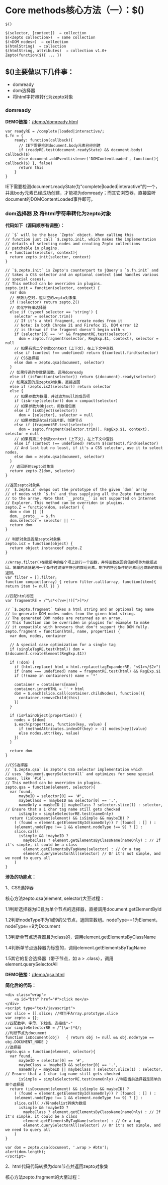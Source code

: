 # Core methods核心方法（一）：$() #

	$()
	
	$(selector, [context])  ⇒ collection
	$(<Zepto collection>)  ⇒ same collection
	$(<DOM nodes>)  ⇒ collection
	$(htmlString)  ⇒ collection
	$(htmlString, attributes)  ⇒ collection v1.0+
	Zepto(function($){ ... }) 

## $()主要做以下几件事： ##

- domready
- dom选择器
- 将html字符串转化为zepto对象

### domready ###

**DEMO链接：**[/demo/domready.html](https://github.com/zzyss86/zepto-learn/blob/master/demo/domready.html"/demo/domready.html")

	var readyRE = /complete|loaded|interactive/;
	$.fn = {
	    ready: function(callback){
	      // IE下需要检测document.body元素已经创建
	      if (readyRE.test(document.readyState) && document.body) callback($)
	      else document.addEventListener('DOMContentLoaded', function(){ callback($) }, false)
	      return this
	    }
	}

IE下需要检测document.readyState为“complete|loaded|interactive”的一个，并且body元素已经成功创建，才能视为domready；而其它浏览器，直接监听document的DOMContentLoaded事件即可。

### dom选择器 及 将html字符串转化为zepto对象 ###

**代码如下（源码顺序有调整）：**

	// `$` will be the base `Zepto` object. When calling this
	// function just call `$.zepto.init, which makes the implementation
	// details of selecting nodes and creating Zepto collections
	// patchable in plugins.
	$ = function(selector, context){
	  return zepto.init(selector, context)
	}
	
	// `$.zepto.init` is Zepto's counterpart to jQuery's `$.fn.init` and
	// takes a CSS selector and an optional context (and handles various
	// special cases).
	// This method can be overriden in plugins.
	zepto.init = function(selector, context) {
	  var dom
	  // 参数为空时，返回空的zepto对象集
	  if (!selector) return zepto.Z()
	  // 优化字符串选择器
	  else if (typeof selector == 'string') {
		selector = selector.trim()
		// If it's a html fragment, create nodes from it
		// Note: In both Chrome 21 and Firefox 15, DOM error 12
		// is thrown if the fragment doesn't begin with <
		if (selector[0] == '<' && fragmentRE.test(selector))
		  dom = zepto.fragment(selector, RegExp.$1, context), selector = null
		// 如果有第二个参数context（上下文），在上下文中查找
		else if (context !== undefined) return $(context).find(selector)
		// CSS选择器
		else dom = zepto.qsa(document, selector)
	  }
	  // 如果传递的参数是函数，调用domready
	  else if (isFunction(selector)) return $(document).ready(selector)
	  // 如果返回的是zepto对象集，直接返回
	  else if (zepto.isZ(selector)) return selector
	  else {
		// 如果参数为数组，并过滤为null的成员项
		if (isArray(selector)) dom = compact(selector)
		// 如果参数为Object，用数组包裹
		else if (isObject(selector))
		  dom = [selector], selector = null
		// 如果参数是html代码片断，创建节点
		else if (fragmentRE.test(selector))
		  dom = zepto.fragment(selector.trim(), RegExp.$1, context), selector = null
		// 如果有第二个参数context（上下文），在上下文中查找
		else if (context !== undefined) return $(context).find(selector)
		// And last but no least, if it's a CSS selector, use it to select nodes.
		else dom = zepto.qsa(document, selector)
	  }
	  // 返回新的zepto对象集
	  return zepto.Z(dom, selector)
	}
	
	//返回zepto对象集
	// `$.zepto.Z` swaps out the prototype of the given `dom` array
	// of nodes with `$.fn` and thus supplying all the Zepto functions
	// to the array. Note that `__proto__` is not supported on Internet
	// Explorer. This method can be overriden in plugins.
	zepto.Z = function(dom, selector) {
	  dom = dom || []
	  dom.__proto__ = $.fn
	  dom.selector = selector || ''
	  return dom
	}
	
	// 判断对象是否是zepto对象集
	zepto.isZ = function(object) {
	  return object instanceof zepto.Z
	}
	
	//Array.filter()在数组中的每个项上运行一个函数，并将函数返回真值的项作为数组返回。简单的说就是用一个条件过滤掉不符合的数组元素，剩下的符合条件的元素组合成新的数组返回。
	var filter = [].filter;
	function compact(array) { return filter.call(array, function(item){ return item != null }) }
	
	//匹配html标签
	var fragmentRE = /^\s*<(\w+|!)[^>]*>/
	
	// `$.zepto.fragment` takes a html string and an optional tag name
	// to generate DOM nodes nodes from the given html string.
	// The generated DOM nodes are returned as an array.
	// This function can be overriden in plugins for example to make
	// it compatible with browsers that don't support the DOM fully.
	zepto.fragment = function(html, name, properties) {
	  var dom, nodes, container
	
	  // A special case optimization for a single tag
	  if (singleTagRE.test(html)) dom = $(document.createElement(RegExp.$1))
	
	  if (!dom) {
		if (html.replace) html = html.replace(tagExpanderRE, "<$1></$2>")
		if (name === undefined) name = fragmentRE.test(html) && RegExp.$1
		if (!(name in containers)) name = '*'
	
		container = containers[name]
		container.innerHTML = '' + html
		dom = $.each(slice.call(container.childNodes), function(){
		  container.removeChild(this)
		})
	  }
	
	  if (isPlainObject(properties)) {
		nodes = $(dom)
		$.each(properties, function(key, value) {
		  if (methodAttributes.indexOf(key) > -1) nodes[key](value)
		  else nodes.attr(key, value)
		})
	  }
	
	  return dom
	}
	
	//CSS选择器
	// `$.zepto.qsa` is Zepto's CSS selector implementation which
	// uses `document.querySelectorAll` and optimizes for some special cases, like `#id`.
	// This method can be overriden in plugins.
	zepto.qsa = function(element, selector){
	  var found,
		  maybeID = selector[0] == '#',
		  maybeClass = !maybeID && selector[0] == '.',
		  nameOnly = maybeID || maybeClass ? selector.slice(1) : selector, // Ensure that a 1 char tag name still gets checked
		  isSimple = simpleSelectorRE.test(nameOnly)
	  return (isDocument(element) && isSimple && maybeID) ?
		( (found = element.getElementById(nameOnly)) ? [found] : [] ) :
		(element.nodeType !== 1 && element.nodeType !== 9) ? [] :
		slice.call(
		  isSimple && !maybeID ?
			maybeClass ? element.getElementsByClassName(nameOnly) : // If it's simple, it could be a class
			element.getElementsByTagName(selector) : // Or a tag
			element.querySelectorAll(selector) // Or it's not simple, and we need to query all
		)
	}


**涉及的功能点：**

1、CSS选择器

核心方法zepto.qsa(element, selector)大至过程：

1.1判断选择器为ID且为单个节点的选择器，直接调用document.getElementById

1.2判断nodeType不为1或9的父节点，返回空数组。nodeType==1为Element，nodeType==9为Document

1.3判断单节点选择器且为class的，调用element.getElementsByClassName

1.4判断单节点选择器为标签的，调用element.getElementsByTagName

1.5其它的复合选择器（带子节点，如 a > .class），调用element.querySelectorAll

**DEMO链接：**[/demo/qsa.html](https://github.com/zzyss86/zepto-learn/blob/master/demo/qsa.html"/demo/qsa.html")

**简化后的代码：**

	<div class="wrap">
		<a id="btn" href="#">click me</a>
	</div>
	<script type="text/javascript">
	var slice = [].slice; //相当于Array.prototype.slice
	var zepto = {};
	//匹配数字，字母，下划线，连接线"-"
	var simpleSelectorRE = /^[\w-]*$/; 
	//判断节点为document
	function isDocument(obj)   { return obj != null && obj.nodeType == obj.DOCUMENT_NODE }
	//选择器
	zepto.qsa = function(element, selector){
	  var found,
		  maybeID = selector[0] == '#',
		  maybeClass = !maybeID && selector[0] == '.',
		  nameOnly = maybeID || maybeClass ? selector.slice(1) : selector, // Ensure that a 1 char tag name still gets checked
		  isSimple = simpleSelectorRE.test(nameOnly) //判定当前选择器是简单的单个选择器
	  return (isDocument(element) && isSimple && maybeID) ?
		( (found = element.getElementById(nameOnly)) ? [found] : [] ) :
		(element.nodeType !== 1 && element.nodeType !== 9) ? [] :
		slice.call( //将nodelist转换为数组
		  isSimple && !maybeID ?
			maybeClass ? element.getElementsByClassName(nameOnly) : // If it's simple, it could be a class
			element.getElementsByTagName(selector) : // Or a tag
			element.querySelectorAll(selector) // Or it's not simple, and we need to query all
		)
	}
	
	var dom = zepto.qsa(document, '.wrap > #btn');
	alert(dom.length);
	</script>


2、html代码代码转换为dom节点并返回zepto对象集

核心方法zepto.fragment的大至过程：

